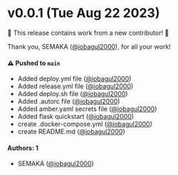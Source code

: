 # v0.0.1 (Tue Aug 22 2023)

:tada: This release contains work from a new contributor! :tada:

Thank you, SEMAKA ([@iobagul2000](https://github.com/iobagul2000)), for all your work!

#### ⚠️ Pushed to `main`

- Added deploy.yml file ([@iobagul2000](https://github.com/iobagul2000))
- Added release.yml file ([@iobagul2000](https://github.com/iobagul2000))
- Added deploy.sh file ([@iobagul2000](https://github.com/iobagul2000))
- Added .autorc file ([@iobagul2000](https://github.com/iobagul2000))
- Added amber.yaml secrets file ([@iobagul2000](https://github.com/iobagul2000))
- Added flask quickstart ([@iobagul2000](https://github.com/iobagul2000))
- create .docker-compose.yml ([@iobagul2000](https://github.com/iobagul2000))
- create README.md ([@iobagul2000](https://github.com/iobagul2000))

#### Authors: 1

- SEMAKA ([@iobagul2000](https://github.com/iobagul2000))
